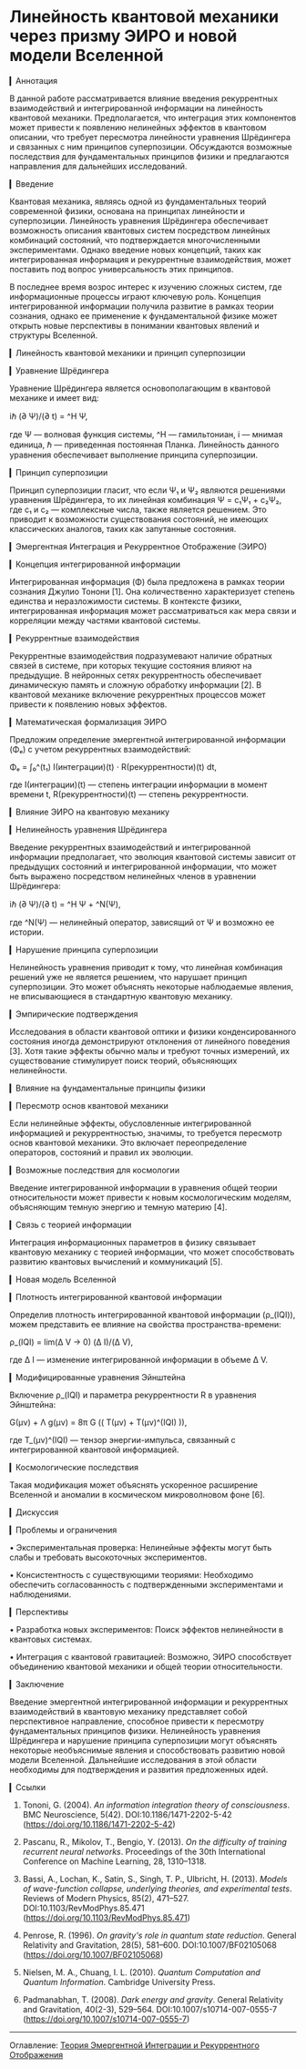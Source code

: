 # Линейность квантовой механики через призму ЭИРО и новой модели Вселенной

▎Аннотация

В данной работе рассматривается влияние введения рекуррентных взаимодействий и интегрированной информации на линейность квантовой механики. Предполагается, что интеграция этих компонентов может привести к появлению нелинейных эффектов в квантовом описании, что требует пересмотра линейности уравнения Шрёдингера и связанных с ним принципов суперпозиции. Обсуждаются возможные последствия для фундаментальных принципов физики и предлагаются направления для дальнейших исследований.

▎Введение

Квантовая механика, являясь одной из фундаментальных теорий современной физики, основана на принципах линейности и суперпозиции. Линейность уравнения Шрёдингера обеспечивает возможность описания квантовых систем посредством линейных комбинаций состояний, что подтверждается многочисленными экспериментами. Однако введение новых концепций, таких как интегрированная информация и рекуррентные взаимодействия, может поставить под вопрос универсальность этих принципов.

В последнее время возрос интерес к изучению сложных систем, где информационные процессы играют ключевую роль. Концепция интегрированной информации получила развитие в рамках теории сознания, однако ее применение к фундаментальной физике может открыть новые перспективы в понимании квантовых явлений и структуры Вселенной.

▎Линейность квантовой механики и принцип суперпозиции

▎Уравнение Шрёдингера

Уравнение Шрёдингера является основополагающим в квантовой механике и имеет вид:

 iℏ (∂ Ψ)/(∂ t) = ^H Ψ, 

где Ψ — волновая функция системы, ^H — гамильтониан, i — мнимая единица, ℏ — приведенная постоянная Планка. Линейность данного уравнения обеспечивает выполнение принципа суперпозиции.

▎Принцип суперпозиции

Принцип суперпозиции гласит, что если Ψ₁ и Ψ₂ являются решениями уравнения Шрёдингера, то их линейная комбинация Ψ = c₁Ψ₁ + c₂Ψ₂, где c₁ и c₂ — комплексные числа, также является решением. Это приводит к возможности существования состояний, не имеющих классических аналогов, таких как запутанные состояния.

▎Эмергентная Интеграция и Рекуррентное Отображение (ЭИРО)

▎Концепция интегрированной информации

Интегрированная информация (Φ) была предложена в рамках теории сознания Джулио Тонони [1]. Она количественно характеризует степень единства и неразложимости системы. В контексте физики, интегрированная информация может рассматриваться как мера связи и корреляции между частями квантовой системы.

▎Рекуррентные взаимодействия

Рекуррентные взаимодействия подразумевают наличие обратных связей в системе, при которых текущие состояния влияют на предыдущие. В нейронных сетях рекуррентность обеспечивает динамическую память и сложную обработку информации [2]. В квантовой механике включение рекуррентных процессов может привести к появлению новых эффектов.

▎Математическая формализация ЭИРО

Предложим определение эмергентной интегрированной информации (Φₑ) с учетом рекуррентных взаимодействий:

 Φₑ = ∫₀^(t₁) I(интеграции)(t) ⋅ R(рекуррентности)(t)   dt, 

где I(интеграции)(t) — степень интеграции информации в момент времени t, R(рекуррентности)(t) — степень рекуррентности.

▎Влияние ЭИРО на квантовую механику

▎Нелинейность уравнения Шрёдингера

Введение рекуррентных взаимодействий и интегрированной информации предполагает, что эволюция квантовой системы зависит от предыдущих состояний и интегрированной информации, что может быть выражено посредством нелинейных членов в уравнении Шрёдингера:

 iℏ (∂ Ψ)/(∂ t) = ^H Ψ + ^N(Ψ), 

где ^N(Ψ) — нелинейный оператор, зависящий от Ψ и возможно ее истории.

▎Нарушение принципа суперпозиции

Нелинейность уравнения приводит к тому, что линейная комбинация решений уже не является решением, что нарушает принцип суперпозиции. Это может объяснять некоторые наблюдаемые явления, не вписывающиеся в стандартную квантовую механику.

▎Эмпирические подтверждения

Исследования в области квантовой оптики и физики конденсированного состояния иногда демонстрируют отклонения от линейного поведения [3]. Хотя такие эффекты обычно малы и требуют точных измерений, их существование стимулирует поиск теорий, объясняющих нелинейности.

▎Влияние на фундаментальные принципы физики

▎Пересмотр основ квантовой механики

Если нелинейные эффекты, обусловленные интегрированной информацией и рекуррентностью, значимы, то требуется пересмотр основ квантовой механики. Это включает переопределение операторов, состояний и правил их эволюции.

▎Возможные последствия для космологии

Введение интегрированной информации в уравнения общей теории относительности может привести к новым космологическим моделям, объясняющим темную энергию и темную материю [4].

▎Связь с теорией информации

Интеграция информационных параметров в физику связывает квантовую механику с теорией информации, что может способствовать развитию квантовых вычислений и коммуникаций [5].

▎Новая модель Вселенной

▎Плотность интегрированной квантовой информации

Определив плотность интегрированной квантовой информации (ρ_(IQI)), можем представить ее влияние на свойства пространства-времени:

 ρ_(IQI) = lim(Δ V → 0) (Δ I)/(Δ V), 

где Δ I — изменение интегрированной информации в объеме Δ V.

▎Модифицированные уравнения Эйнштейна

Включение ρ_(IQI) и параметра рекуррентности R в уравнения Эйнштейна:

 G(μν) + Λ g(μν) = 8π G (( T(μν) + T(μν)^(IQI) )), 

где T_(μν)^(IQI) — тензор энергии-импульса, связанный с интегрированной квантовой информацией.

▎Космологические последствия

Такая модификация может объяснять ускоренное расширение Вселенной и аномалии в космическом микроволновом фоне [6].

▎Дискуссия

▎Проблемы и ограничения

• Экспериментальная проверка: Нелинейные эффекты могут быть слабы и требовать высокоточных экспериментов.

• Консистентность с существующими теориями: Необходимо обеспечить согласованность с подтвержденными экспериментами и наблюдениями.

▎Перспективы

• Разработка новых экспериментов: Поиск эффектов нелинейности в квантовых системах.

• Интеграция с квантовой гравитацией: Возможно, ЭИРО способствует объединению квантовой механики и общей теории относительности.

▎Заключение

Введение эмергентной интегрированной информации и рекуррентных взаимодействий в квантовую механику представляет собой перспективное направление, способное привести к пересмотру фундаментальных принципов физики. Нелинейность уравнения Шрёдингера и нарушение принципа суперпозиции могут объяснять некоторые необъяснимые явления и способствовать развитию новой модели Вселенной. Дальнейшие исследования в этой области необходимы для подтверждения и развития предложенных идей.

▎Ссылки

1. Tononi, G. (2004). *An information integration theory of consciousness*. BMC Neuroscience, 5(42). DOI:10.1186/1471-2202-5-42 (https://doi.org/10.1186/1471-2202-5-42)

2. Pascanu, R., Mikolov, T.,  Bengio, Y. (2013). *On the difficulty of training recurrent neural networks*. Proceedings of the 30th International Conference on Machine Learning, 28, 1310–1318.

3. Bassi, A., Lochan, K., Satin, S., Singh, T. P.,  Ulbricht, H. (2013). *Models of wave-function collapse, underlying theories, and experimental tests*. Reviews of Modern Physics, 85(2), 471–527. DOI:10.1103/RevModPhys.85.471 (https://doi.org/10.1103/RevModPhys.85.471)

4. Penrose, R. (1996). *On gravity's role in quantum state reduction*. General Relativity and Gravitation, 28(5), 581–600. DOI:10.1007/BF02105068 (https://doi.org/10.1007/BF02105068)

5. Nielsen, M. A.,  Chuang, I. L. (2010). *Quantum Computation and Quantum Information*. Cambridge University Press.

6. Padmanabhan, T. (2008). *Dark energy and gravity*. General Relativity and Gravitation, 40(2-3), 529–564. DOI:10.1007/s10714-007-0555-7 (https://doi.org/10.1007/s10714-007-0555-7)


---

Оглавление: [Теория Эмергентной Интеграции и Рекуррентного Отображения](/README.md)

